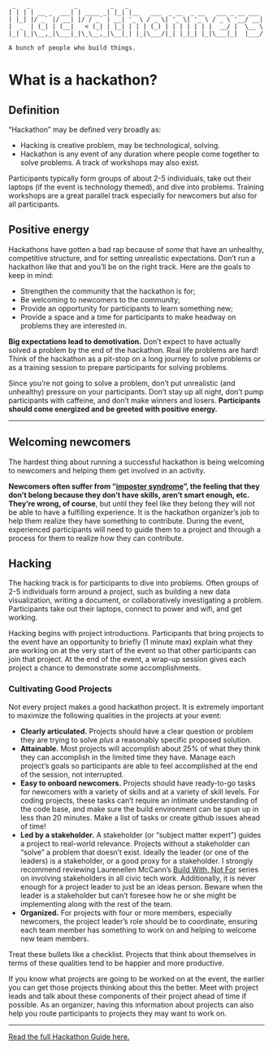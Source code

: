 ```
 _   _            _         _   _                                     
| | | | __ _  ___| | ____ _| |_| |__   ___  _ __  _ __   ___ _ __ ___ 
| |_| |/ _` |/ __| |/ / _` | __| '_ \ / _ \| '_ \| '_ \ / _ \ '__/ __|
|  _  | (_| | (__|   < (_| | |_| | | | (_) | | | | | | |  __/ |  \__ \
|_| |_|\__,_|\___|_|\_\__,_|\__|_| |_|\___/|_| |_|_| |_|\___|_|  |___/
                                                                      
A bunch of people who build things.
```

# What is a hackathon?

## Definition

“Hackathon” may be defined very broadly as:

*   Hacking is creative problem, may be technological, solving.
*   Hackathon is any event of any duration where people come together to solve problems. A track of workshops may also exist.

Participants typically form groups of about 2-5 individuals, take out their laptops (if the event is technology themed), and dive into problems. Training workshops are a great parallel track especially for newcomers but also for all participants.

## Positive energy

Hackathons have gotten a bad rap because of _some_ that have an unhealthy, competitive structure, and for setting unrealistic expectations. Don’t run a hackathon like that and you’ll be on the right track. Here are the goals to keep in mind:

*   Strengthen the community that the hackathon is for;
*   Be welcoming to newcomers to the community;
*   Provide an opportunity for participants to learn something new;
*   Provide a space and a time for participants to make headway on problems they are interested in.

**Big expectations lead to demotivation.** Don’t expect to have actually solved a problem by the end of the hackathon. Real life problems are hard! Think of the hackathon as a pit-stop on a long journey to solve problems or as a training session to prepare participants for solving problems. 

Since you’re not going to solve a problem, don’t put unrealistic (and unhealthy) pressure on your participants. Don’t stay up all night, don’t pump participants with caffeine, and don’t make winners and losers. **Participants should come energized and be greeted with positive energy.**

---

## Welcoming newcomers

The hardest thing about running a successful hackathon is being welcoming to newcomers and helping them get involved in an activity.

**Newcomers often suffer from “[imposter syndrome](https://en.wikipedia.org/wiki/Impostor_syndrome)”, the feeling that they don’t belong because they don’t have skills, aren’t smart enough, etc. They’re wrong, of course**, but until they feel like they belong they will not be able to have a fulfilling experience. It is the hackathon organizer’s job to help them realize they have something to contribute. During the event, experienced participants will need to guide them to a project and through a process for them to realize how they can contribute.

## Hacking

The hacking track is for participants to dive into problems. Often groups of 2-5 individuals form around a project, such as building a new data visualization, writing a document, or collaboratively investigating a problem. Participants take out their laptops, connect to power and wifi, and get working.

Hacking begins with project introductions. Participants that bring projects to the event have an opportunity to briefly (1 minute max) explain what they are working on at the very start of the event so that other participants can join that project. At the end of the event, a wrap-up session gives each project a chance to demonstrate some accomplishments.

### Cultivating Good Projects

Not every project makes a good hackathon project. It is extremely important to maximize the following qualities in the projects at your event:

*   **Clearly articulated.** Projects should have a clear question or problem they are trying to solve _plus_ a reasonably specific proposed solution.
*   **Attainable.** Most projects will accomplish about 25% of what they think they can accomplish in the limited time they have. Manage each project’s goals so participants are able to feel accomplished at the end of the session, not interrupted.
*   **Easy to onboard newcomers.** Projects should have ready-to-go tasks for newcomers with a variety of skills and at a variety of skill levels. For coding projects, these tasks can’t require an intimate understanding of the code base, and make sure the build environment can be spun up in less than 20 minutes. Make a list of tasks or create github issues ahead of time!
*   **Led by a stakeholder.** A stakeholder (or “subject matter expert”) guides a project to real-world relevance. Projects without a stakeholder can “solve” a problem that doesn’t exist. Ideally the leader (or one of the leaders) is a stakeholder, or a good proxy for a stakeholder. I strongly recommend reviewing Laurenellen McCann’s [Build With, Not For](http://www.buildwith.org/) series on involving stakeholders in all civic tech work. Additionally, it is never enough for a project leader to just be an ideas person. Beware when the leader is a stakeholder but can’t foresee how he or she might be implementing along with the rest of the team.
*   **Organized.** For projects with four or more members, especially newcomers, the project leader’s role should be to coordinate, ensuring each team member has something to work on and helping to welcome new team members.

Treat these bullets like a checklist. Projects that think about themselves in terms of these qualities tend to be happier and more productive.

If you know what projects are going to be worked on at the event, the earlier you can get those projects thinking about this the better. Meet with project leads and talk about these components of their project ahead of time if possible. As an organizer, having this information about projects can also help you route participants to projects they may want to work on.


***

[Read the full Hackathon Guide here.](docs/hackathon-guide.md)
